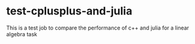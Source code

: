 # test-cplusplus-and-julia
This is a test job to compare the performance of c++ and julia for a linear algebra task
